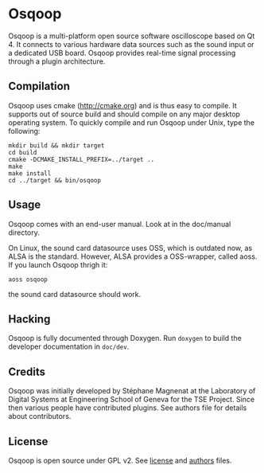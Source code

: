 Osqoop
======


Osqoop is a multi-platform open source software oscilloscope based on Qt 4. It connects to various hardware data sources such as the sound input or a dedicated USB board. Osqoop provides real-time signal processing through a plugin architecture.

Compilation
-----------

Osqoop uses cmake (http://cmake.org) and is thus easy to compile. It supports out of source build and should compile on any major desktop operating system. To quickly compile and run Osqoop under Unix, type the following:

    mkdir build && mkdir target
    cd build
    cmake -DCMAKE_INSTALL_PREFIX=../target ..
    make
    make install
    cd ../target && bin/osqoop

Usage
-----

Osqoop comes with an end-user manual. Look at in the doc/manual directory.

On Linux, the sound card datasource uses OSS, which is outdated now, as ALSA is the standard. However, ALSA provides a OSS-wrapper, called aoss. If you launch Osqoop thrigh it:

    aoss osqoop

the sound card datasource should work.

Hacking
-------

Osqoop is fully documented through Doxygen. Run `doxygen` to build the developer documentation in `doc/dev`.


Credits
-------

Osqoop was initially developed by Stéphane Magnenat at the Laboratory of Digital Systems at Engineering School of Geneva for the TSE Project. Since then various people have contributed plugins. See authors file for details about contributors.

License
-------

Osqoop is open source under GPL v2. See [license](license) and [authors](authors) files.
